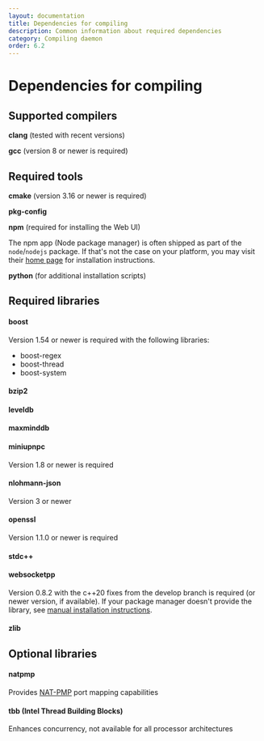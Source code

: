 ```yaml
---
layout: documentation
title: Dependencies for compiling
description: Common information about required dependencies
category: Compiling daemon
order: 6.2
---
```


# Dependencies for compiling

## Supported compilers

**clang** (tested with recent versions)

**gcc** (version 8 or newer is required)

## Required tools

**cmake** (version 3.16 or newer is required)

**pkg-config**

**npm** (required for installing the Web UI)

The npm app (Node package manager) is often shipped as part of the `node`/`nodejs` package. If that's not the case on your platform, you may visit their [home page](https://nodejs.org) for installation instructions.

**python** (for additional installation scripts)


## Required libraries

#### boost

Version 1.54 or newer is required with the following libraries:

- boost-regex
- boost-thread
- boost-system

#### bzip2

#### leveldb

#### maxminddb

#### miniupnpc

Version 1.8 or newer is required

#### nlohmann-json

Version 3 or newer

#### openssl

Version 1.1.0 or newer is required

#### stdc++

#### websocketpp

Version 0.8.2 with the c++20 fixes from the develop branch is required (or newer version, if available). If your package manager doesn't provide the library, see [manual installation instructions](/docs/compiling/websocketpp.html).

#### zlib

## Optional libraries 

#### natpmp 

Provides [NAT-PMP](https://en.wikipedia.org/wiki/NAT_Port_Mapping_Protocol) port mapping capabilities

#### tbb (Intel Thread Building Blocks)

Enhances concurrency, not available for all processor architectures

